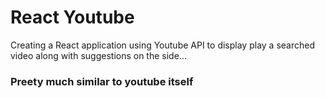 # React Youtube
Creating a React application using Youtube API to display play a searched video along with suggestions on the side...

### Preety much similar to youtube itself
